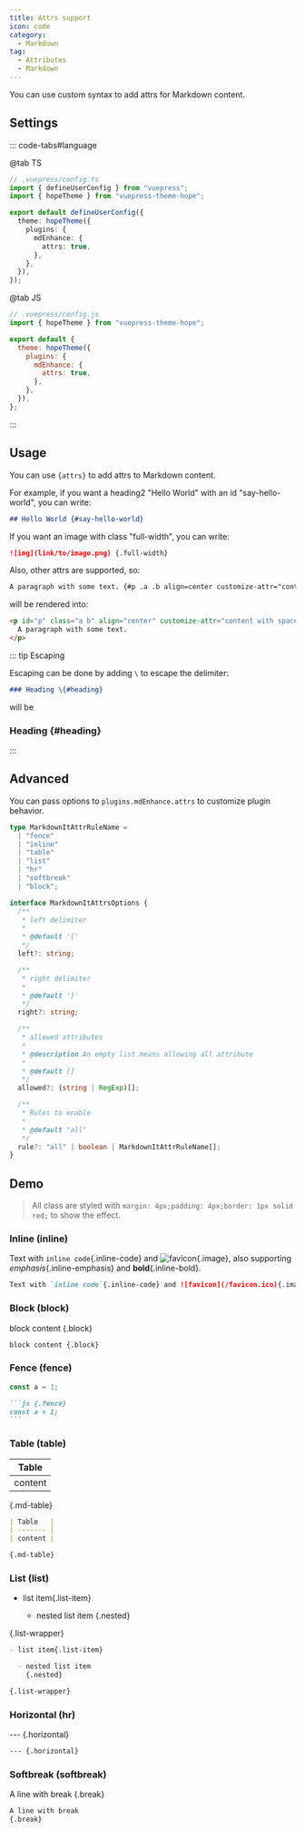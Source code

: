 ```yaml
---
title: Attrs support
icon: code
category:
  - Markdown
tag:
  - Attributes
  - Markdown
---
```


You can use custom syntax to add attrs for Markdown content.

<!-- more -->

## Settings

::: code-tabs#language

@tab TS

```ts {8}
// .vuepress/config.ts
import { defineUserConfig } from "vuepress";
import { hopeTheme } from "vuepress-theme-hope";

export default defineUserConfig({
  theme: hopeTheme({
    plugins: {
      mdEnhance: {
        attrs: true,
      },
    },
  }),
});
```

@tab JS

```js {8}
// .vuepress/config.js
import { hopeTheme } from "vuepress-theme-hope";

export default {
  theme: hopeTheme({
    plugins: {
      mdEnhance: {
        attrs: true,
      },
    },
  }),
};
```

:::

## Usage

You can use `{attrs}` to add attrs to Markdown content.

For example, if you want a heading2 "Hello World" with an id "say-hello-world", you can write:

```md
## Hello World {#say-hello-world}
```

If you want an image with class "full-width", you can write:

```md
![img](link/to/image.png) {.full-width}
```

Also, other attrs are supported, so:

```md
A paragraph with some text. {#p .a .b align=center customize-attr="content with spaces"}
```

will be rendered into:

```html
<p id="p" class="a b" align="center" customize-attr="content with spaces">
  A paragraph with some text.
</p>
```

::: tip Escaping

Escaping can be done by adding `\` to escape the delimiter:

```md
### Heading \{#heading}
```

will be

### Heading \{#heading}

:::

## Advanced

You can pass options to `plugins.mdEnhance.attrs` to customize plugin behavior.

```ts
type MarkdownItAttrRuleName =
  | "fence"
  | "inline"
  | "table"
  | "list"
  | "hr"
  | "softbreak"
  | "block";

interface MarkdownItAttrsOptions {
  /**
   * left delimiter
   *
   * @default '{'
   */
  left?: string;

  /**
   * right delimiter
   *
   * @default '}'
   */
  right?: string;

  /**
   * allowed attributes
   *
   * @description An empty list means allowing all attribute
   *
   * @default []
   */
  allowed?: (string | RegExp)[];

  /**
   * Rules to enable
   *
   * @default "all"
   */
  rule?: "all" | boolean | MarkdownItAttrRuleName[];
}
```

## Demo

> All class are styled with `margin: 4px;padding: 4px;border: 1px solid red;` to show the effect.

### Inline (inline)

Text with `inline code`{.inline-code} and ![favicon](/favicon.ico){.image}, also supporting _emphasis_{.inline-emphasis} and **bold**{.inline-bold}.

```md
Text with `inline code`{.inline-code} and ![favicon](/favicon.ico){.image}, also supporting _emphasis_{.inline-emphasis} and **bold**{.inline-bold}.
```

### Block (block)

block content {.block}

```md
block content {.block}
```

### Fence (fence)

```js {.fence}
const a = 1;
```

````md
```js {.fence}
const a = 1;
```
````

### Table (table)

| Table   |
| ------- |
| content |

{.md-table}

```md
| Table   |
| ------- |
| content |

{.md-table}
```

### List (list)

- list item{.list-item}

  - nested list item
    {.nested}

{.list-wrapper}

```md
- list item{.list-item}

  - nested list item
    {.nested}

{.list-wrapper}
```

### Horizontal (hr)

--- {.horizontal}

```md
--- {.horizontal}
```

### Softbreak (softbreak)

A line with break
{.break}

```md
A line with break
{.break}
```

<style scope>
.block,
.break,
.horizontal,
.image,
.inline-code,
.list-wrapper,
.list-item,
.nested,
.inline-emphasis,
.inline-bold,
.md-table,
.fence {
  margin: 4px;
  padding: 4px;
  border: 1px solid red;
}
</style>
